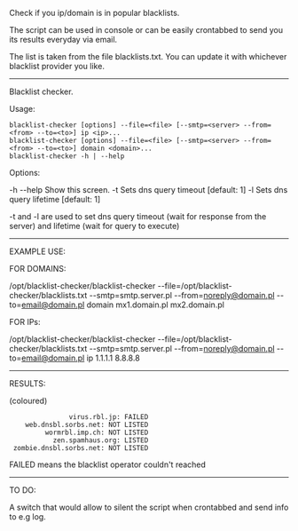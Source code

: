 Check if you ip/domain is in popular blacklists. 

The script can be used in console or can be easily crontabbed to send you its results everyday via email.

The list is taken from the file blacklists.txt. You can update it with whichever blacklist provider you like.


-------------------------------------------

Blacklist checker.


Usage:

    blacklist-checker [options] --file=<file> [--smtp=<server> --from=<from> --to=<to>] ip <ip>...
    blacklist-checker [options] --file=<file> [--smtp=<server> --from=<from> --to=<to>] domain <domain>...
    blacklist-checker -h | --help

Options:

  -h  --help     Show this screen.
  -t <timeout>   Sets dns query timeout [default: 1]
  -l <lifetime>  Sets dns query lifetime [default: 1]


-t and -l are used to set dns query timeout (wait for response from the server) and lifetime (wait for query to execute)


-------------------------------------------

EXAMPLE USE:

FOR DOMAINS:

/opt/blacklist-checker/blacklist-checker --file=/opt/blacklist-checker/blacklists.txt --smtp=smtp.server.pl --from=noreply@domain.pl --to=email@domain.pl domain mx1.domain.pl mx2.domain.pl

FOR IPs:

/opt/blacklist-checker/blacklist-checker --file=/opt/blacklist-checker/blacklists.txt --smtp=smtp.server.pl --from=noreply@domain.pl --to=email@domain.pl ip 1.1.1.1 8.8.8.8 


-------------------------------------------


RESULTS:

(coloured)

                   virus.rbl.jp: FAILED               
        web.dnsbl.sorbs.net: NOT LISTED        
             wormrbl.imp.ch: NOT LISTED             
               zen.spamhaus.org: LISTED               
     zombie.dnsbl.sorbs.net: NOT LISTED
     


FAILED means the blacklist operator couldn't reached



-------------------------------------------

TO DO:

A switch that would allow to silent the script when crontabbed and send info to e.g log.
